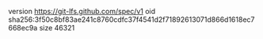 version https://git-lfs.github.com/spec/v1
oid sha256:3f50c8bf83ae241c8760cdfc37f4541d2f71892613071d866d1618ec7668ec9a
size 46321
